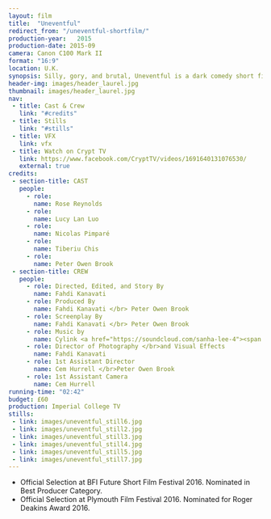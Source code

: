 ```yaml
---
layout: film
title:  "Uneventful"
redirect_from: "/uneventful-shortfilm/"
production-year:   2015
production-date: 2015-09
camera: Canon C100 Mark II
format: "16:9"
location: U.K.
synopsis: Silly, gory, and brutal, Uneventful is a dark comedy short film about a woman's "uneventful" weekend.
header-img: images/header_laurel.jpg
thumbnail: images/header_laurel.jpg
nav:
 - title: Cast & Crew
   link: "#credits"
 - title: Stills
   link: "#stills"
 - title: VFX
   link: vfx
 - title: Watch on Crypt TV
   link: https://www.facebook.com/CryptTV/videos/1691640131076530/
   external: true
credits:
 - section-title: CAST
   people: 
     - role:
       name: Rose Reynolds
     - role:
       name: Lucy Lan Luo
     - role:
       name: Nicolas Pimparé
     - role:
       name: Tiberiu Chis
     - role:
       name: Peter Owen Brook
 - section-title: CREW
   people: 
     - role: Directed, Edited, and Story By
       name: Fahdi Kanavati
     - role: Produced By
       name: Fahdi Kanavati </br> Peter Owen Brook
     - role: Screenplay By
       name: Fahdi Kanavati </br> Peter Owen Brook
     - role: Music by
       name: Cylink <a href="https://soundcloud.com/sanha-lee-4"><span class="glyphicon glyphicon-music"></span></a>
     - role: Director of Photography </br>and Visual Effects
       name: Fahdi Kanavati
     - role: 1st Assistant Director
       name: Cem Hurrell </br>Peter Owen Brook
     - role: 1st Assistant Camera
       name: Cem Hurrell
running-time: "02:42"
budget: £60
production: Imperial College TV
stills:
 - link: images/uneventful_still6.jpg
 - link: images/uneventful_still2.jpg
 - link: images/uneventful_still3.jpg
 - link: images/uneventful_still4.jpg
 - link: images/uneventful_still5.jpg
 - link: images/uneventful_still7.jpg
---
```


- Official Selection at BFI Future Short Film Festival 2016. Nominated in Best Producer Category.
- Official Selection at Plymouth Film Festival 2016. Nominated for Roger Deakins Award 2016.

<script type="application/ld+json">
  
{
  "@context": "http://schema.org",
  "@id": "http://www.imdb.com/title/tt5371734/",
  "@type": "Movie",
  "name": "Uneventful",
  "url": "http://www.imdb.com/title/tt5371734/",
  "description": "Silly, dark and brutal, Uneventful is a super-short comedy about a woman's 'uneventful' weekend.",
  "releasedEvent": {
    "@type": "PublicationEvent",
    "startDate": "2015-11-01",
    "location": {
      "@type": "Country",
      "name": "U.K."
    }
  },
  
  "image": {
    "@type": "ImageObject",
    "url": "https://images-na.ssl-images-amazon.com/images/M/MV5BZThlN2I4NzgtMjM2MS00ZTRhLTg3ZDMtYmIyYWUyNTBmNDdmXkEyXkFqcGdeQXVyMzQ5MzY1NjM@._V1_SY1000_CR0,0,666,1000_AL_.jpg"
  },
  "director": {
    "@type": "Person",
    "name": "Fahdi Kanavati",
    "sameAs": "http://www.imdb.com/name/nm5425126/"
  },
  "duration": "PT0H02M"
}

</script>

